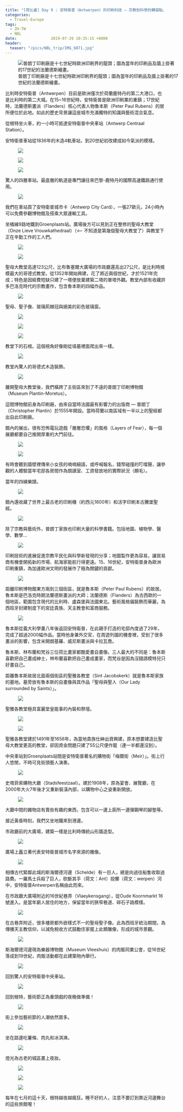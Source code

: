 ```yaml
---
title: "[荷比盧] Day 9 : 安特衛普（Antwerpen）的印刷科技 — 宗教到科學的轉捩點、法蘭德斯藝術（Flanders）、根特夜之城"
categories:
  - Travel-Europe
tags:
  - ZH-TW
  - NBL
date:               2019-07-29 10:35:15 +0000
header:
  teaser: "/pics/NBL_trip/IMG_6871.jpg"
---
```

<figure style="width: 100%" class="align-center">
<img src="/pics/NBL_trip/IMG_6871.jpg" alt="普朗丁印刷廠是十七世紀時歐洲印刷界的龍頭；圖為當年的印刷品及牆上掛著的17世紀的法蘭德斯繪畫。">
<figcaption>普朗丁印刷廠是十七世紀時歐洲印刷界的龍頭；圖為當年的印刷品及牆上掛著的17世紀的法蘭德斯繪畫。</figcaption>
</figure>

比利時安特衛普（Antwerpen）目前是歐洲僅次於荷蘭鹿特丹的第二大港口，也是比利時的第二大城。在15~16世紀時，安特衛普是歐洲印刷業的重鎮；17世紀時，法蘭德斯畫派（Flanders）核心代表人物魯本斯（Peter Paul Rubens）的居所便位於此地。如此的歷史背景讓這座城市充滿獨特的知識與藝術混合氣息。

從根特坐火車，約一小時可抵達安特衛普中央車站（Antwerp Centraal Station）。

安特衛普車站從1836年的木造4軌車站，到20世紀初改建成如今氣派的模樣。
<figure style="width: 100%" class="align-center">
<img src="/pics/NBL_trip/IMG_6824.jpg">
</figure>
<figure style="width: 80%" class="align-center">
<img src="/pics/NBL_trip/IMG_6823.jpg">
</figure>
<figure style="width: 80%" class="align-center">
<img src="/pics/NBL_trip/ce3b055773122daac4895842f82504ec9_17146519_190727_0018.jpg">
</figure>


驚人的四層車站。最底層的軌道是專門讓往來巴黎-鹿特丹的國際高速鐵路通行使用。
<figure style="width: 80%" class="align-center">
<img src="/pics/NBL_trip/ce3b055773122daac4895842f82504ec9_17146519_190727_0120.jpg">
</figure>

我們在車站買了安特衛普城市卡（Antwerp City Card），一張27歐元，24小時內可以免費參觀博物館及搭乘大眾運輸工具。

坐橘線9路地鐵到Groenplaats站。廣場後方可以見到正在整修的聖母大教堂（Onze Lieve Vrouwkathedraal）（<– 不知道是第幾個聖母大教堂了）與教堂下正在辛勤工作的工人們。
<figure style="width: 80%" class="align-center">
<img src="/pics/NBL_trip/IMG_6828.jpg">
</figure>
<figure style="width: 80%" class="align-center">
<img src="/pics/NBL_trip/IMG_6830.jpg">
</figure>


聖母大教堂高達123公尺，比布魯塞爾大廣場的市政廳還高出27公尺，是比利時規模最大的哥德式教堂。從1352年開始興建，花了將近兩個世紀，才於1521年完成；特色是因經費短缺只建了一塔便放棄建築二塔的單塔外觀。教堂內部有收藏許多巴洛克時代的宗教畫作，包含魯本斯的四幅作品。
<figure style="width: 100%" class="align-center">
<img src="/pics/NBL_trip/ce3b055773122daac4895842f82504ec9_17146519_190727_0029.jpg">
</figure>


聖母、聖子像、玻璃荊棘冠與絕美的彩色玻璃窗。
<figure style="width: 80%" class="align-center">
<img src="/pics/NBL_trip/Photo-2019-07-23-6-05-09-PM.jpg">
</figure>
<figure style="width: 80%" class="align-center">
<img src="/pics/NBL_trip/ce3b055773122daac4895842f82504ec9_17146519_190727_0040.jpg">
</figure>
<figure style="width: 80%" class="align-center">
<img src="/pics/NBL_trip/IMG_6832.jpg">
</figure>

教堂下的石棺。這個視角好像剛從墳墓裡面爬出來一樣。
<figure style="width: 100%" class="align-center">
<img src="/pics/NBL_trip/IMG_6851.jpg">
</figure>

教堂內驚人的哥德式木造裝飾。
<figure style="width: 100%" class="align-center">
<img src="/pics/NBL_trip/ce3b055773122daac4895842f82504ec9_17146519_190727_0046.jpg">
</figure>

離開聖母大教堂後，我們橫跨了主街區來到了不遠的普朗丁印刷博物館（Museum Plantin-Moretus）。

這間博物館前身為印刷廠，由來自當時法國最有影響力的出版商 — 普朗丁（Christopher Plantin）於1555年開設。當時荷蘭以南區域有一半以上的聖經都出自此印刷廠。

館內的展出，很有恐怖電玩遊戲「層層恐懼」的風格（Layers of Fear），每一個展廳都要自己推開厚重的大門前往。
<figure style="width: 100%" class="align-center">
<img src="/pics/NBL_trip/IMG_6861.jpg">
</figure>
<figure style="width: 100%" class="align-center">
<img src="/pics/NBL_trip/IMG_6877.jpg">
</figure>

有時會聽到牆壁裡傳來小女孩的喃喃細語，或呼喊報名，錢幣碰撞的叮噹聲，讓參觀的人體驗當年宅邸各房間作為朗讀室、工資發放地的實際狀況（頗毛）。


當年的四線樂譜。
<figure style="width: 100%" class="align-center">
<img src="/pics/NBL_trip/ce3b055773122daac4895842f82504ec9_17146519_190727_0055.jpg">
</figure>


館內還收藏了世界上最古老的印刷機（約西元1600年）和活字印刷本古騰堡聖經。
<figure style="width: 100%" class="align-center">
<img src="/pics/NBL_trip/IMG_6868.jpg">
</figure>

除了宗教與藝術外，普朗丁家族也印刷大量的科學書籍。包括地圖、植物學、醫學、數學…
<figure style="width: 100%" class="align-center">
<img src="/pics/NBL_trip/ce3b055773122daac4895842f82504ec9_17146519_190727_0066.jpg">
</figure>

印刷技術的進展促進宗教平民化與科學新發現的分享；地圖製作更為容易，讓貿易商有機會開拓新的市場、航海家能航行得更遠。15、16世紀，安特衛普身為歐洲印刷重鎮，為加速歐洲文明的發展作了極為關鍵的貢獻。
<figure style="width: 80%" class="align-center">
<img src="/pics/NBL_trip/IMG_6865.jpg">
</figure>


距離印刷博物館東方兩到三個街區，就是魯本斯（Peter Paul Rubens）的故居。魯本斯是巴洛克時期法蘭德斯畫派的大師；法蘭德斯（Flanders）為古西歐的一個地區，範圍包含現代的比利時、盧森堡與法國東北。藝術風格偏裝飾而華麗，為西班牙封建制度下的宮廷貴族、天主教會和富商服務。
<figure style="width: 100%" class="align-center">
<img src="/pics/NBL_trip/IMG_6879.jpg">
</figure>

魯本斯從義大利學畫八年後返回安特衛普，在此親手打造的宅邸內度過了29年，完成了超過2000幅作品。當時他身兼外交官，在周遊列國的機會裡，受到了很多畫派的影響，包含米開朗基羅、威尼斯畫派與卡拉瓦喬。

魯本斯、林布蘭和梵谷三位荷比畫家都酷愛畫自畫像。三人最大的不同是：魯本斯喜歡把自己畫成紳士，林布蘭喜歡把自己畫成畫家，而梵谷是因為沒錢請模特兒只好畫自己。

距離魯本斯故居北面兩個街區的聖雅各教堂（Sint Jacobskerk）就是魯本斯家族的墓地。墓旁放有魯本斯的自畫像與其作品「聖母與聖人（Our Lady surrounded by Saints）」。
<figure style="width: 80%" class="align-center">
<img src="/pics/NBL_trip/IMG_6892.jpg">
</figure>


聖雅各教堂極具富麗堂皇能事的內裝和祭壇。
<figure style="width: 80%" class="align-center">
<img src="/pics/NBL_trip/ce3b055773122daac4895842f82504ec9_17146519_190727_0099.jpg">
</figure>
<figure style="width: 80%" class="align-center">
<img src="/pics/NBL_trip/ce3b055773122daac4895842f82504ec9_17146519_190727_0095.jpg">
</figure>


聖雅各教堂建於1491年至1656年，為當地貴族仕紳出資興建，原本想要建造比聖母大教堂更高的教堂，卻因資金問題只建了55公尺便作罷（連一半都還沒到）。



中央車站到Groenplaats站間是安特衛普著名的購物街「梅爾街（Meir）」。街上行人悠閒，不時可見街頭藝人演奏。
<figure style="width: 100%" class="align-center">
<img src="/pics/NBL_trip/ce3b055773122daac4895842f82504ec9_17146519_190727_0088.jpg">
</figure>


史塔菲索購物大廳（Stadsfeestzaal）。建於1908年，原為宴會、展覽廳，在2000年大火7年後才又重新裝潢內部，以購物中心之姿重新開放。
<figure style="width: 80%" class="align-center">
<img src="/pics/NBL_trip/ce3b055773122daac4895842f82504ec9_17146519_190727_0104.jpg">
</figure>


大廳中間的雜物店有賣些有趣的東西，包含可以一邊上廁所一邊彈鋼琴的腳墊等。



接近黃昏時刻，我們又坐地鐵來到港邊。

市政廳前的大廣場，建築一樣是比利時傳統山形牆造型。
<figure style="width: 100%" class="align-center">
<img src="/pics/NBL_trip/IMG_6923.jpg">
</figure>


廣場上矗立著代表安特衛普城市名字來源的雕像。
<figure style="width: 100%" class="align-center">
<img src="/pics/NBL_trip/IMG_6920.jpg">
</figure>


相傳古代緊鄰此城的斯海爾德河邊（Schelde）有一巨人，總是向過往船隻收取過路費。一羅馬士兵殺了巨人，砍斷其手（荷文：Ant）投擲（荷文：werpen）河中，安特衛普Antwerpen名稱由此而來。

在市政廳大廣場附近的16世紀巷弄（Vlaeykensgang），從Oude Koornmarkt 16號進入。是當年窮人居住的地方，保留當年的狹窄巷道、碎石子路模樣。
<figure style="width: 80%" class="align-center">
<img src="/pics/NBL_trip/IMG_6918.jpg">
</figure>


在古巷弄附近，很多樓房都外嵌樣式不一的聖母聖子像。此為西班牙統治期間，為傳播天主教信仰，以減免稅收方式鼓勵住家擺上此類雕像，形成的城市景觀。
<figure style="width: 80%" class="align-center">
<img src="/pics/NBL_trip/IMG_6857.jpg">
</figure>

斯海爾德河邊現為樂器博物館（Museum Vleeshuis）的肉販同業公會，從16世紀落成到19世紀，肉販活動都在此建築物內舉行。
<figure style="width: 80%" class="align-center">
<img src="/pics/NBL_trip/ce3b055773122daac4895842f82504ec9_17146519_190727_0114.jpg">
</figure>

回到驚人的安特衛普中央車站。
<figure style="width: 100%" class="align-center">
<img src="/pics/NBL_trip/IMG_6916.jpg">
</figure>


回到根特，藝術節正為重頭戲的夜晚做準備！
<figure style="width: 100%" class="align-center">
<img src="/pics/NBL_trip/IMG_6782.jpg">
</figure>


街上參加藝術節的人潮依然眾多。
<figure style="width: 100%" class="align-center">
<img src="/pics/NBL_trip/IMG_6790.jpg">
</figure>


坐在路邊吃薯條、肉丸和冰淇淋。
<figure style="width: 80%" class="align-center">
<img src="/pics/NBL_trip/IMG_6794.jpg">
</figure>

燈光為古老的城區畫上夜妝。
<figure style="width: 100%" class="align-center">
<img src="/pics/NBL_trip/IMG_6807.jpg">
</figure>
<figure style="width: 100%" class="align-center">
<img src="/pics/NBL_trip/IMG_6812.jpg">
</figure>
<figure style="width: 100%" class="align-center">
<img src="/pics/NBL_trip/IMG_6813.jpg">
</figure>

每年在七月的這十天，根特越夜越瘋狂。睡不好的人，注意不要訂到靠近河邊舞台的這些旅館喔！
